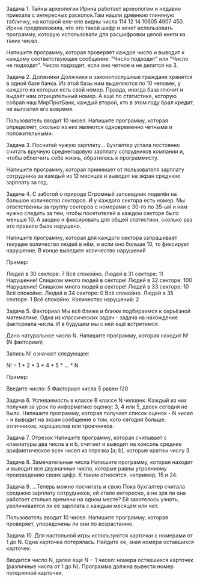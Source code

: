 Задача 1. Тайны археологии
Ирина работает археологом и недавно приехала с интересных раскопок.Там нашли древнюю глиняную табличку, на которой еле-еле видны числа 114 12 14 10605 4907 450. Ирина предположила, что это такой шифр и хочет использовать программу, которую использовали для расшифровки целой книги из таких чисел.

Напишите программу, которая проверяет каждое число и выводит к каждому соответствующее сообщение: "Число подходит" или "Число не подходит". Число подходит, если оно четное и не делится на 3.


Задача 2. Должники
Должники и законопослушные граждане хранятся в одной базе банка. Из этой базы нам выделяются по 10 человек, у каждого из которых есть свой номер. Правда, иногда база глючит и выдаёт нам отрицательный номер. А ещё по статистике, которую собрал наш МирПрогБанк, каждый второй, кто в этом году брал кредит, не выплатил его вовремя.

Пользователь вводит 10 чисел. Напишите программу, которая определяет, сколько из них являются одновременно четными и положительными.


Задача 3. Посчитай чужую зарплату...
Бухгалтер устала постоянно считать вручную среднегодовую зарплату сотрудников компании и, чтобы облегчить себе жизнь, обратилась к программисту.

Напишите программу, которая принимает от пользователя зарплату сотрудника за каждый из 12 месяцев и выводит на экран среднюю зарплату за год.


Задача 4. С заботой о природе
Огромный заповедник поделён на большое количество секторов. И у каждого сектора есть номер. Мы ответственны за группу секторов с номерами с 30-го по 35-ый и нам нужно следить за тем, чтобы посетителей в каждом секторе было меньше 10. А заодно и фиксировать для общей статистики, сколько раз это правило было нарушено.

Напишите программу, которая для каждого сектора запрашивает текущее количество людей в нём, и если оно больше 10, то фиксирует нарушение. В конце выведите количество нарушений

Пример:

Людей в 30 секторе: 7
Всё спокойно.
Людей в 31 секторе: 11
Нарушение! Слишком много людей в секторе!
Людей в 32 секторе: 100
Нарушение! Слишком много людей в секторе!
Людей в 33 секторе: 10
Всё спокойно.
Людей в 34 секторе: 0
Всё спокойно.
Людей в 35 секторе: 1
Всё спокойно.
Количество нарушений: 2

Задача 5. Факториал
Мы всё ближе и ближе подбираемся к серьёзной математике. Одна из классических задач - задача на нахождение факториала числа. И в будущем мы с ней ещё встретимся.

Дано натуральное число N. Напишите программу, которая находит N! (N факториал)

Запись N! означает следующее:

N! = 1 * 2 * 3 * 4 * 5 * … * N

Пример:

Введите число: 5
Факториал числа 5 равен 120


Задача 6. Успеваемость в классе
В классе N человек. Каждый из них получил за урок по информатике оценку: 3, 4 или 5, двоек сегодня не было. Напишите программу, которая получает список оценок - N чисел - и выводит на экран сообщение о том, кого сегодня больше: отличников, хорошистов или троечников.


Задача 7. Отрезок
Напишите программу, которая считывает с клавиатуры два числа a и b, считает и выводит на консоль среднее арифметическое всех чисел из отрезка [a; b], которые кратны числу 3.



Задача 8. Замечательные числа
Напишите программу, которая находит и выводит все двузначные числа, которые равны утроенному произведению своих цифр. К таким относятся, например, 15 и 24.


Задача 9. ...Теперь можно посчитать и свою
Пока бухгалтер считала среднюю зарплату сотрудников, ей стало интересно, а не зря ли она работает столько времени на одном месте? Ей захотелось узнать, увеличивается ли её зарплата с каждым месяцем или нет.

Пользователь вводит 10 чисел. Напишите программу, которая проверяет, упорядочены ли они по возрастанию.


Задача 10.
Для настольной игры используются карточки с номерами от 1 до N. Одна карточка потерялась. Найдите ее, зная номера оставшихся карточек.

Вводится число N, далее еще N − 1 чисел: номера оставшихся карточек (различные числа от 1 до N). Программа должна вывести номер потерянной карточки.